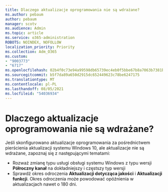```yaml
---
title: Dlaczego aktualizacje oprogramowania nie są wdrażane?
ms.author: pebaum
author: pebaum
manager: scotv
ms.audience: Admin
ms.topic: article
ms.service: o365-administration
ROBOTS: NOINDEX, NOFOLLOW
localization_priority: Priority
ms.collection: Adm_O365
ms.custom:
- "9003773"
- "6717"
ms.openlocfilehash: 02b4f0c73e94a99598db65739ec4eb0f5bbe67b8a7063b7381b9e6f59efd8c12
ms.sourcegitcommit: b5f7da89a650d2915dc652449623c78be6247175
ms.translationtype: MT
ms.contentlocale: pl-PL
ms.lasthandoff: 08/05/2021
ms.locfileid: "54036934"
---
```

# <a name="why-software-updates-are-not-being-deployed"></a>Dlaczego aktualizacje oprogramowania nie są wdrażane?

Jeśli skonfigurowano aktualizacje oprogramowania za pośrednictwem pierścienia aktualizacji systemu Windows 10, ale aktualizacje nie są wdrażane, zapoznaj się z następującymi tematami:  

- Rozważ zmianę typu usługi obsługi systemu Windows z typu wersji **Półroczny kanał** na dokładniejszy i częstszy typ wersji  
- Sprawdź okres odroczenia **Aktualizacji dotycząca jakości**  i  **Aktualizacji funkcji**. Okres odroczenia może powodować opóźnienia w aktualizacjach nawet o 180 dni.
